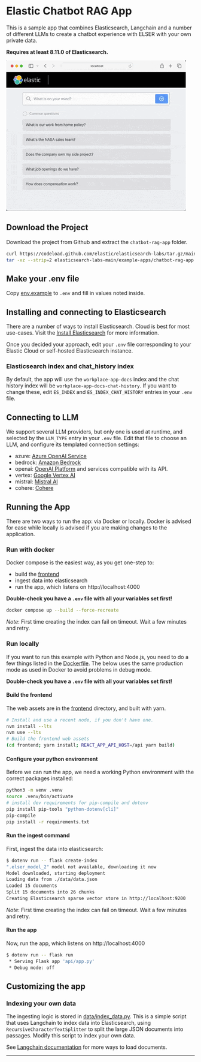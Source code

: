 # Elastic Chatbot RAG App

This is a sample app that combines Elasticsearch, Langchain and a number of different LLMs to create a chatbot experience with ELSER with your own private data.

**Requires at least 8.11.0 of Elasticsearch.**

![Screenshot of the sample app](./app-demo.gif)

## Download the Project

Download the project from Github and extract the `chatbot-rag-app` folder.

```bash
curl https://codeload.github.com/elastic/elasticsearch-labs/tar.gz/main | \
tar -xz --strip=2 elasticsearch-labs-main/example-apps/chatbot-rag-app
```

## Make your .env file

Copy [env.example](env.example) to `.env` and fill in values noted inside.

## Installing and connecting to Elasticsearch

There are a number of ways to install Elasticsearch. Cloud is best for most
use-cases. Visit the [Install Elasticsearch](https://www.elastic.co/search-labs/tutorials/install-elasticsearch) for more information.

Once you decided your approach, edit your `.env` file corresponding to your
Elastic Cloud or self-hosted Elasticsearch instance.

### Elasticsearch index and chat_history index

By default, the app will use the `workplace-app-docs` index and the chat
history index will be `workplace-app-docs-chat-history`. If you want to change
these, edit `ES_INDEX` and `ES_INDEX_CHAT_HISTORY` entries in your `.env` file.

## Connecting to LLM

We support several LLM providers, but only one is used at runtime, and selected
by the `LLM_TYPE` entry in your `.env` file. Edit that file to choose an LLM,
and configure its templated connection settings:

* azure: [Azure OpenAI Service](https://learn.microsoft.com/en-us/azure/ai-services/openai/)
* bedrock: [Amazon Bedrock](https://docs.aws.amazon.com/bedrock/)
* openai: [OpenAI Platform](https://platform.openai.com/docs/overview) and
  services compatible with its API.
* vertex: [Google Vertex AI](https://cloud.google.com/vertex-ai/docs)
* mistral: [Mistral AI](https://docs.mistral.ai/)
* cohere: [Cohere](https://docs.cohere.com/)

## Running the App

There are two ways to run the app: via Docker or locally. Docker is advised for
ease while locally is advised if you are making changes to the application.

### Run with docker

Docker compose is the easiest way, as you get one-step to:
* build the [frontend](frontend)
* ingest data into elasticsearch
* run the app, which listens on http://localhost:4000

**Double-check you have a `.env` file with all your variables set first!**

```bash
docker compose up --build --force-recreate
```

*Note*: First time creating the index can fail on timeout. Wait a few minutes
and retry.

### Run locally

If you want to run this example with Python and Node.js, you need to do a few
things listed in the [Dockerfile](Dockerfile). The below uses the same
production mode as used in Docker to avoid problems in debug mode.

**Double-check you have a `.env` file with all your variables set first!**

#### Build the frontend

The web assets are in the [frontend](frontend) directory, and built with yarn.

```bash
# Install and use a recent node, if you don't have one.
nvm install --lts
nvm use --lts
# Build the frontend web assets
(cd frontend; yarn install; REACT_APP_API_HOST=/api yarn build)
```

#### Configure your python environment

Before we can run the app, we need a working Python environment with the
correct packages installed:

```bash
python3 -m venv .venv
source .venv/bin/activate
# install dev requirements for pip-compile and dotenv
pip install pip-tools "python-dotenv[cli]"
pip-compile
pip install -r requirements.txt
```

#### Run the ingest command

First, ingest the data into elasticsearch:
```bash
$ dotenv run -- flask create-index
".elser_model_2" model not available, downloading it now
Model downloaded, starting deployment
Loading data from ./data/data.json
Loaded 15 documents
Split 15 documents into 26 chunks
Creating Elasticsearch sparse vector store in http://localhost:9200
```

*Note*: First time creating the index can fail on timeout. Wait a few minutes
and retry.

#### Run the app

Now, run the app, which listens on http://localhost:4000
```bash
$ dotenv run -- flask run
 * Serving Flask app 'api/app.py'
 * Debug mode: off
```

## Customizing the app

### Indexing your own data

The ingesting logic is stored in [data/index_data.py](data/index_data.py). This
is a simple script that uses Langchain to index data into Elasticsearch, using
`RecursiveCharacterTextSplitter` to split the large JSON documents into
passages. Modify this script to index your own data.

See [Langchain documentation][loader-docs] for more ways to load documents.


---
[loader-docs]: https://python.langchain.com/docs/how_to/#document-loaders